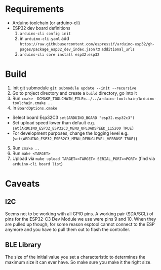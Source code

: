 # Requirements

- Arduino toolchain (or arduino-cli)
- ESP32 dev board definitions
  1. `arduino-cli config init`
  2. in `arduino-cli.yaml` add `https://raw.githubusercontent.com/espressif/arduino-esp32/gh-pages/package_esp32_dev_index.json` to `additional_urls`
  3. `arduino-cli core install esp32:esp32`

# Build

1. Init git submodule `git submodule update --init --recursive`
2. Go to project directory and create a `build` directory, go into it
3. Run `cmake -DCMAKE_TOOLCHAIN_FILE=../../arduino-toolchain/Arduino-toolchain.cmake ..`
4. In `BoardOptions.cmake`
  - Select board Esp32C3 `set(ARDUINO_BOARD "esp32.esp32c3")`
  - Set upload speed lower than default e.g. `set(ARDUINO_ESP32_ESP32C3_MENU_UPLOADSPEED_115200 TRUE)`
  - For development purposes, change the logging level e.g. (`set(ARDUINO_ESP32_ESP32C3_MENU_DEBUGLEVEL_VERBOSE TRUE)`)
5. Run `cmake ..`
6. Run `make <TARGET>`
7. Upload via `make upload TARGET=<TARGET> SERIAL_PORT=<PORT>` (find via `arduino-cli board list`)

# Caveats

## I2C

Seems not to be working with all GPIO pins. A working pair (SDA/SCL) of pins for the ESP32-C3 Dev Module we use were pins 9 and 10.
When they are pulled up though, for some reason esptool cannot connect to the ESP anymore and you have to pull them out to flash the controller.

## BLE Library

The size of the initial value you set a characteristic to determines the maximum size it can ever have. So make sure you make it the right size.
